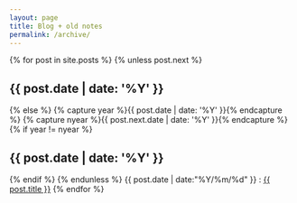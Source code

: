 ```yaml
---
layout: page
title: Blog + old notes
permalink: /archive/
---
```

<section>
  {% for post in site.posts %}
    {% unless post.next %}
      <h2>{{ post.date | date: '%Y' }}</h2>
    {% else %}
      {% capture year %}{{ post.date | date: '%Y' }}{% endcapture %}
      {% capture nyear %}{{ post.next.date | date: '%Y' }}{% endcapture %}
      {% if year != nyear %}
        <h2>{{ post.date | date: '%Y' }}</h2>
      {% endif %}
    {% endunless %}
		<time>{{ post.date | date:"%Y/%m/%d" }}</time> : <a href="{{ post.url }}">{{ post.title }}</a>
  {% endfor %}
</section>
